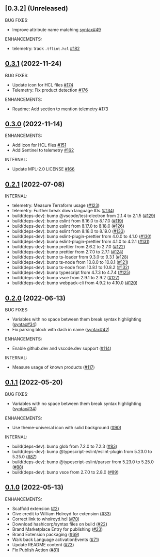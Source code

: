 ## [0.3.2] (Unreleased)

BUG FIXES:

* Improve attribute name matching [syntax#49](https://github.com/hashicorp/syntax/pull/49)

ENHANCEMENTS:

* telemetry: track `.tflint.hcl` [#182](https://github.com/hashicorp/vscode-hcl/pull/182)

## [0.3.1] (2022-11-24)

BUG FIXES:

* Update icon for HCL files [#174](https://github.com/hashicorp/vscode-hcl/pull/174)
* Telemetry: Fix product detection [#176](https://github.com/hashicorp/vscode-hcl/pull/176)

ENHANCEMENTS:

* Readme: Add section to mention telemetry [#173](https://github.com/hashicorp/vscode-hcl/pull/173)

## [0.3.0] (2022-11-14)

ENHANCEMENTS:

* Add icon for HCL files [#151](https://github.com/hashicorp/vscode-hcl/pull/151)
* Add Sentinel to telemetry [#162](https://github.com/hashicorp/vscode-hcl/pull/162)

INTERNAL:

* Update MPL-2.0 LICENSE [#166](https://github.com/hashicorp/vscode-hcl/pull/166)

## [0.2.1] (2022-07-08)

INTERNAL:

 - telemetry: Measure Terraform usage ([#123](https://github.com/hashicorp/vscode-hcl/pull/123))
 - telemetry: Further break down language IDs ([#134](https://github.com/hashicorp/vscode-hcl/pull/134))
 - build(deps-dev): bump @vscode/test-electron from 2.1.4 to 2.1.5 ([#129](https://github.com/hashicorp/vscode-hcl/pull/129))
 - build(deps-dev): bump eslint from 8.16.0 to 8.17.0 ([#119](https://github.com/hashicorp/vscode-hcl/pull/119))
 - build(deps-dev): bump eslint from 8.17.0 to 8.18.0 ([#126](https://github.com/hashicorp/vscode-hcl/pull/126))
 - build(deps-dev): bump eslint from 8.18.0 to 8.19.0 ([#133](https://github.com/hashicorp/vscode-hcl/pull/133))
 - build(deps-dev): bump eslint-plugin-prettier from 4.0.0 to 4.1.0 ([#130](https://github.com/hashicorp/vscode-hcl/pull/130))
 - build(deps-dev): bump eslint-plugin-prettier from 4.1.0 to 4.2.1 ([#131](https://github.com/hashicorp/vscode-hcl/pull/131))
 - build(deps-dev): bump prettier from 2.6.2 to 2.7.0 ([#122](https://github.com/hashicorp/vscode-hcl/pull/122))
 - build(deps-dev): bump prettier from 2.7.0 to 2.7.1 ([#124](https://github.com/hashicorp/vscode-hcl/pull/124))
 - build(deps-dev): bump ts-loader from 9.3.0 to 9.3.1 ([#128](https://github.com/hashicorp/vscode-hcl/pull/128))
 - build(deps-dev): bump ts-node from 10.8.0 to 10.8.1 ([#121](https://github.com/hashicorp/vscode-hcl/pull/121))
 - build(deps-dev): bump ts-node from 10.8.1 to 10.8.2 ([#132](https://github.com/hashicorp/vscode-hcl/pull/132))
 - build(deps-dev): bump typescript from 4.7.3 to 4.7.4 ([#125](https://github.com/hashicorp/vscode-hcl/pull/125))
 - build(deps-dev): bump vsce from 2.9.1 to 2.9.2 ([#127](https://github.com/hashicorp/vscode-hcl/pull/127))
 - build(deps-dev): bump webpack-cli from 4.9.2 to 4.10.0 ([#120](https://github.com/hashicorp/vscode-hcl/pull/120))

## [0.2.0] (2022-06-13)

BUG FIXES:

 - Variables with no space between them break syntax highlighting ([syntax#34](https://github.com/hashicorp/syntax/pull/34))
 - Fix parsing block with dash in name ([syntax#42](https://github.com/hashicorp/syntax/pull/42))

ENHANCEMENTS:

 - Enable github.dev and vscode.dev support ([#114](https://github.com/hashicorp/vscode-hcl/pull/114))

INTERNAL:

 - Measure usage of known products ([#117](https://github.com/hashicorp/vscode-hcl/pull/117))

## [0.1.1] (2022-05-20)

BUG FIXES:

 - Variables with no space between them break syntax highlighting ([syntax#34](https://github.com/hashicorp/syntax/pull/34))

ENHANCEMENTS:

 - Use theme-universal icon with solid background ([#90](https://github.com/hashicorp/vscode-hcl/pull/90))

INTERNAL:

 - build(deps-dev): bump glob from 7.2.0 to 7.2.3 ([#83](https://github.com/hashicorp/vscode-hcl/pull/83))
 - build(deps-dev): bump @typescript-eslint/eslint-plugin from 5.23.0 to 5.25.0 ([#87](https://github.com/hashicorp/vscode-hcl/pull/87))
 - build(deps-dev): bump @typescript-eslint/parser from 5.23.0 to 5.25.0 ([#88](https://github.com/hashicorp/vscode-hcl/pull/88))
 - build(deps-dev): bump vsce from 2.7.0 to 2.8.0 ([#89](https://github.com/hashicorp/vscode-hcl/pull/89))

## [0.1.0] (2022-05-13)

ENHANCEMENTS:

 - Scaffold extension ([#2](https://github.com/hashicorp/vscode-hcl/pull/2))
 - Give credit to William Holroyd for extension ([#33](https://github.com/hashicorp/vscode-hcl/pull/33))
 - Correct link to wholroyd.hcl ([#70](https://github.com/hashicorp/vscode-hcl/pull/70))
 - Download hashicorp/syntax files on build ([#22](https://github.com/hashicorp/vscode-hcl/pull/22))
 - Brand Marketplace Entry for publishing ([#23](https://github.com/hashicorp/vscode-hcl/pull/23))
 - Brand Extension packaging ([#69](https://github.com/hashicorp/vscode-hcl/pull/69))
 - Walk back Language activationEvents ([#71](https://github.com/hashicorp/vscode-hcl/pull/71))
 - Update README content ([#73](https://github.com/hashicorp/vscode-hcl/pull/73))
 - Fix Publish Action ([#81](https://github.com/hashicorp/vscode-hcl/pull/81))

<!-- Links to tag comparisons -->
[Unreleased]: https://github.com/hashicorp/vscode-hcl/compare/v0.3.1...main
[0.3.1]: https://github.com/hashicorp/vscode-hcl/compare/v0.3.0...v0.3.1
[0.3.0]: https://github.com/hashicorp/vscode-hcl/compare/v0.2.1...v0.3.0
[0.2.1]: https://github.com/hashicorp/vscode-hcl/compare/v0.2.0...v0.2.1
[0.2.0]: https://github.com/hashicorp/vscode-hcl/compare/v0.1.1...v0.2.0
[0.1.1]: https://github.com/hashicorp/vscode-hcl/compare/v0.1.0...v0.1.1
[0.1.0]: https://github.com/hashicorp/vscode-hcl/commits/v0.1.0
